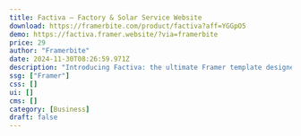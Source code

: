 ```yaml
---
title: Factiva — Factory & Solar Service Website
download: https://framerbite.com/product/factiva?aff=YGGpO5
demo: https://factiva.framer.website/?via=framerbite
price: 29
author: "Framerbite"
date: 2024-11-30T08:26:59.971Z
description: "Introducing Factiva: the ultimate Framer template designed specifically for industry, factory and solar service businesses. With 8 fully-loaded pages and a sleek, modern design, you're just a few clicks away from creating a standout online."
ssg: ["Framer"]
css: []
ui: []
cms: []
category: [Business]
draft: false
---
```

